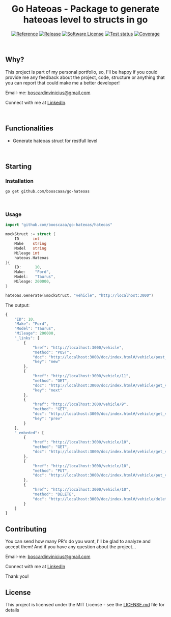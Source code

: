 <p align="center">
  <h1 align="center">Go Hateoas - Package to generate hateoas level to structs in go</h1>
  <p align="center">
    <a href="https://pkg.go.dev/github.com/booscaaa/go-hateoas"><img alt="Reference" src="https://img.shields.io/badge/go-reference-purple?style=for-the-badge"></a>
    <a href="https://github.com/booscaaa/go-hateoas/releases/latest"><img alt="Release" src="https://img.shields.io/github/v/release/booscaaa/go-hateoas.svg?style=for-the-badge"></a>
    <a href="/LICENSE"><img alt="Software License" src="https://img.shields.io/badge/license-MIT-red.svg?style=for-the-badge"></a>
    <a href="https://github.com/booscaaa/go-hateoas/actions/workflows/test.yaml"><img alt="Test status" src="https://img.shields.io/github/workflow/status/booscaaa/go-hateoas/Test?label=TESTS&style=for-the-badge"></a>
    <a href="https://codecov.io/gh/booscaaa/go-hateoas"><img alt="Coverage" src="https://img.shields.io/codecov/c/github/booscaaa/go-hateoas/master.svg?style=for-the-badge"></a>
  </p>
</p>

<br>

## Why?

This project is part of my personal portfolio, so, I'll be happy if you could provide me any feedback about the project, code, structure or anything that you can report that could make me a better developer!

Email-me: boscardinvinicius@gmail.com

Connect with me at [LinkedIn](https://www.linkedin.com/in/booscaaa/).

<br>

## Functionalities

- Generate hateoas struct for restfull level

<br>

## Starting

### Installation

```sh
go get github.com/booscaaa/go-hateoas
```

<br>

### Usage

```go
import "github.com/booscaaa/go-hateoas/hateoas"

mockStruct := struct {
    ID      int
    Make    string
    Model   string
    Mileage int
    hateoas.Hateoas
}{
    ID:      10,
    Make:    "Ford",
    Model:   "Taurus",
    Mileage: 200000,
}

hateoas.Generate(&mockStruct, "vehicle", "http://localhost:3000")
```

The output:

```js
{
    "ID": 10,
    "Make": "Ford",
    "Model": "Taurus",
    "Mileage": 200000,
    "_links": [
        {
            "href": "http://localhost:3000/vehicle",
            "method": "POST",
            "doc": "http://localhost:3000/doc/index.html#/vehicle/post_vehicle",
            "key": "new"
        },
        {
            "href": "http://localhost:3000/vehicle/11",
            "method": "GET",
            "doc": "http://localhost:3000/doc/index.html#/vehicle/get_vehicle",
            "key": "next"
        },
        {
            "href": "http://localhost:3000/vehicle/9",
            "method": "GET",
            "doc": "http://localhost:3000/doc/index.html#/vehicle/get_vehicle",
            "key": "prev"
        }
    ],
    "_embeded": [
        {
            "href": "http://localhost:3000/vehicle/10",
            "method": "GET",
            "doc": "http://localhost:3000/doc/index.html#/vehicle/get_vehicle"
        },
        {
            "href": "http://localhost:3000/vehicle/10",
            "method": "PUT",
            "doc": "http://localhost:3000/doc/index.html#/vehicle/put_vehicle__id_"
        },
        {
            "href": "http://localhost:3000/vehicle/10",
            "method": "DELETE",
            "doc": "http://localhost:3000/doc/index.html#/vehicle/delete_vehicle__id_"
        }
    ]
}
```

## Contributing

You can send how many PR's do you want, I'll be glad to analyze and accept them! And if you have any question about the project...

Email-me: boscardinvinicius@gmail.com

Connect with me at [LinkedIn](https://www.linkedin.com/in/booscaaa/)

Thank you!

## License

This project is licensed under the MIT License - see the [LICENSE.md](https://github.com/booscaaa/go-hateoas/blob/master/LICENSE) file for details